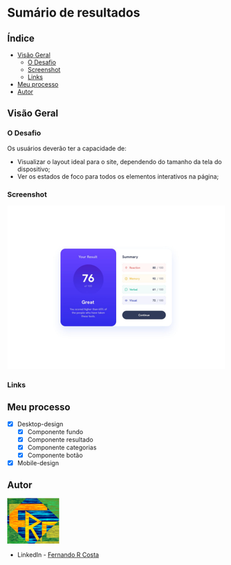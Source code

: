 # Sumário de resultados

## Índice

- [Visão Geral](#visão-geral)
  - [O Desafio](#o-desafio)
  - [Screenshot](#screenshot)
  - [Links](#links)
- [Meu processo](#meu-processo)
- [Autor](#autor)

## Visão Geral

### O Desafio

Os usuários deverão ter a capacidade de:

- Visualizar o layout ideal para o site, dependendo do tamanho da tela do dispositivo;
- Ver os estados de foco para todos os elementos interativos na página;

### Screenshot

![](./public/design/desktop-design.jpg)

### Links

<!-- - Site URL: [Súmario de resultados](https://e-commerce-page-lovat.vercel.app/) -->

## Meu processo

- [x] Desktop-design
  - [x] Componente fundo
  - [x] Componente resultado
  - [x] Componente categorias
  - [x] Componente botão
- [x] Mobile-design

## Autor

<img src="./public/FRC.gif" width=120px>

- LinkedIn - [Fernando R Costa](https://www.linkedin.com/in/fernando-r-costa/)